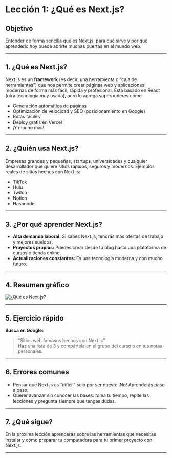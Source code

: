 
# Lección 1: ¿Qué es Next.js?

## Objetivo
Entender de forma sencilla qué es Next.js, para qué sirve y por qué aprenderlo hoy puede abrirte muchas puertas en el mundo web.

---

## 1. ¿Qué es Next.js?

Next.js es un **framework** (es decir, una herramienta o “caja de herramientas”) que nos permite crear páginas web y aplicaciones modernas de forma más fácil, rápida y profesional. Está basado en React (otra tecnología muy usada), pero le agrega superpoderes como:

- Generación automática de páginas
- Optimización de velocidad y SEO (posicionamiento en Google)
- Rutas fáciles
- Deploy gratis en Vercel
- ¡Y mucho más!

---

## 2. ¿Quién usa Next.js?

Empresas grandes y pequeñas, startups, universidades y cualquier desarrollador que quiere sitios rápidos, seguros y modernos. Ejemplos reales de sitios hechos con Next.js:

- TikTok
- Hulu
- Twitch
- Notion
- Hashnode

---

## 3. ¿Por qué aprender Next.js?

- **Alta demanda laboral:** Si sabes Next.js, tendrás más ofertas de trabajo y mejores sueldos.
- **Proyectos propios:** Puedes crear desde tu blog hasta una plataforma de cursos o tienda online.
- **Actualizaciones constantes:** Es una tecnología moderna y con mucho futuro.

---

## 4. Resumen gráfico

![¿Qué es Next.js?](../../recursos/capturas/que-es-nextjs.png)

---

## 5. Ejercicio rápido

**Busca en Google:**  
> “Sitios web famosos hechos con Next.js”  
Haz una lista de 3 y compártela en el grupo del curso o en tus notas personales.

---

## 6. Errores comunes

- Pensar que Next.js es “difícil” solo por ser nuevo: ¡No! Aprenderás paso a paso.
- Querer avanzar sin conocer las bases: toma tu tiempo, repite las lecciones y pregunta siempre que tengas dudas.

---

## 7. ¿Qué sigue?

En la próxima lección aprenderás sobre las herramientas que necesitas instalar y cómo preparar tu computadora para tu primer proyecto con Next.js.

---
